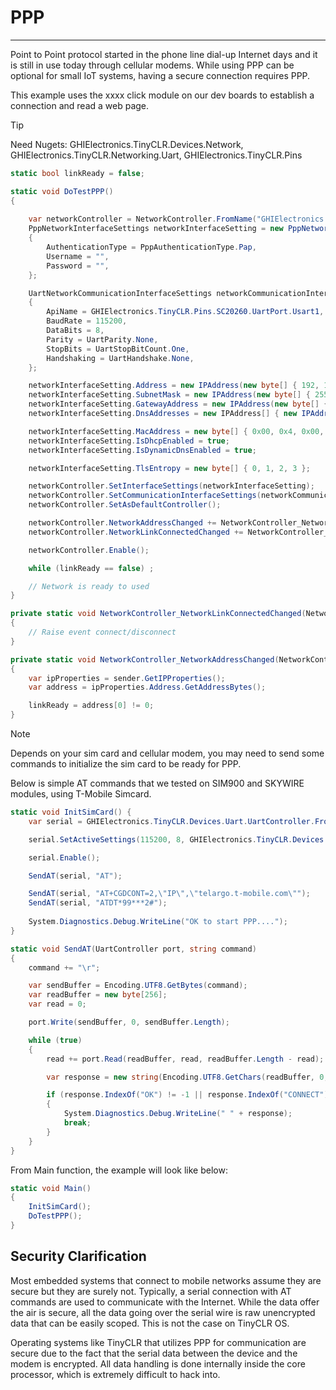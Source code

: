 # PPP
---

Point to Point protocol started in the phone line dial-up Internet days and it is still in use today through cellular modems. While using PPP can be optional for small IoT systems, having a secure connection requires PPP.

This example uses the xxxx click module on our dev boards to establish a connection and read a web page.

>[!TIP]
>Need Nugets: GHIElectronics.TinyCLR.Devices.Network, GHIElectronics.TinyCLR.Networking.Uart, GHIElectronics.TinyCLR.Pins

```csharp
static bool linkReady = false;

static void DoTestPPP()
{
            
    var networkController = NetworkController.FromName("GHIElectronics.TinyCLR.NativeApis.Ppp.NetworkController");
    PppNetworkInterfaceSettings networkInterfaceSetting = new PppNetworkInterfaceSettings()
    {
        AuthenticationType = PppAuthenticationType.Pap,
        Username = "",
        Password = "",
    };

    UartNetworkCommunicationInterfaceSettings networkCommunicationInterfaceSettings = new UartNetworkCommunicationInterfaceSettings()
    {
        ApiName = GHIElectronics.TinyCLR.Pins.SC20260.UartPort.Usart1,
        BaudRate = 115200,
        DataBits = 8,
        Parity = UartParity.None,
        StopBits = UartStopBitCount.One,
        Handshaking = UartHandshake.None,
    };

    networkInterfaceSetting.Address = new IPAddress(new byte[] { 192, 168, 1, 122 });
    networkInterfaceSetting.SubnetMask = new IPAddress(new byte[] { 255, 255, 255, 0 });
    networkInterfaceSetting.GatewayAddress = new IPAddress(new byte[] { 192, 168, 1, 1 });
    networkInterfaceSetting.DnsAddresses = new IPAddress[] { new IPAddress(new byte[] { 75, 75, 75, 75 }), new IPAddress(new byte[] { 75, 75, 75, 76 }) };

    networkInterfaceSetting.MacAddress = new byte[] { 0x00, 0x4, 0x00, 0x00, 0x00, 0x00 };
    networkInterfaceSetting.IsDhcpEnabled = true;
    networkInterfaceSetting.IsDynamicDnsEnabled = true;

    networkInterfaceSetting.TlsEntropy = new byte[] { 0, 1, 2, 3 };

    networkController.SetInterfaceSettings(networkInterfaceSetting);
    networkController.SetCommunicationInterfaceSettings(networkCommunicationInterfaceSettings);
    networkController.SetAsDefaultController();

    networkController.NetworkAddressChanged += NetworkController_NetworkAddressChanged;
    networkController.NetworkLinkConnectedChanged += NetworkController_NetworkLinkConnectedChanged;

    networkController.Enable();

    while (linkReady == false) ;

    // Network is ready to used
}

private static void NetworkController_NetworkLinkConnectedChanged(NetworkController sender, NetworkLinkConnectedChangedEventArgs e)
{
    // Raise event connect/disconnect
}

private static void NetworkController_NetworkAddressChanged(NetworkController sender, NetworkAddressChangedEventArgs e)
{
    var ipProperties = sender.GetIPProperties();
    var address = ipProperties.Address.GetAddressBytes();

    linkReady = address[0] != 0;
}
```

> [!NOTE]  
> Depends on your sim card and cellular modem, you may need to send some commands to initialize the sim card to be ready for PPP.

Below is simple AT commands that we tested on SIM900 and SKYWIRE modules, using T-Mobile Simcard.

```csharp
static void InitSimCard() {
    var serial = GHIElectronics.TinyCLR.Devices.Uart.UartController.FromName(GHIElectronics.TinyCLR.Pins.SC20260.UartPort.Usart1);

    serial.SetActiveSettings(115200, 8, GHIElectronics.TinyCLR.Devices.Uart.UartParity.None, GHIElectronics.TinyCLR.Devices.Uart.UartStopBitCount.One, GHIElectronics.TinyCLR.Devices.Uart.UartHandshake.None);

    serial.Enable();

    SendAT(serial, "AT");

    SendAT(serial, "AT+CGDCONT=2,\"IP\",\"telargo.t-mobile.com\"");
    SendAT(serial, "ATDT*99***2#");
    
    System.Diagnostics.Debug.WriteLine("OK to start PPP....");
}

static void SendAT(UartController port, string command)
{
    command += "\r";

    var sendBuffer = Encoding.UTF8.GetBytes(command);
    var readBuffer = new byte[256];
    var read = 0;

    port.Write(sendBuffer, 0, sendBuffer.Length);

    while (true)
    {
        read += port.Read(readBuffer, read, readBuffer.Length - read);

        var response = new string(Encoding.UTF8.GetChars(readBuffer, 0, read));

        if (response.IndexOf("OK") != -1 || response.IndexOf("CONNECT") != -1)
        {
            System.Diagnostics.Debug.WriteLine(" " + response);
            break;
        }
    }
}
```

From Main function, the example will look like below:

```csharp
static void Main()
{
    InitSimCard();
    DoTestPPP();
}
```

## Security Clarification

Most embedded systems that connect to mobile networks assume they are secure but they are surely not. Typically, a serial connection with AT commands are used to communicate with the Internet. While the data offer the air is secure, all the data going over the serial wire is raw unencrypted data that can be easily scoped. This is not the case on TinyCLR OS.

Operating systems like TinyCLR that utilizes PPP for communication are secure due to the fact that the serial data between the device and the modem is encrypted. All data handling is done internally inside the core processor, which is extremely difficult to hack into.

